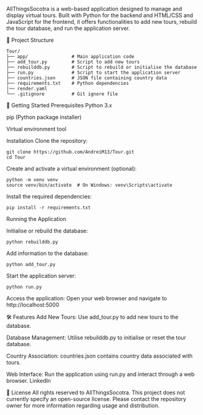 
AllThingsSocotra is a web-based application designed to manage and display virtual tours. Built with Python for the backend and HTML/CSS and JavaScript for the frontend, it offers functionalities to add new tours,
rebuild the tour database, and run the application server.

📂 Project Structure
```
Tour/
├── app/                # Main application code
├── add_tour.py         # Script to add new tours
├── rebuilddb.py        # Script to rebuild or initialise the database
├── run.py              # Script to start the application server
├── countries.json      # JSON file containing country data
├── requirements.txt    # Python dependencies
|── render.yaml
└── .gitignore          # Git ignore file
```
🚀 Getting Started
Prerequisites
Python 3.x

pip (Python package installer)

Virtual environment tool 

Installation
Clone the repository:
```
git clone https://github.com/AndreiM13/Tour.git
cd Tour

```
Create and activate a virtual environment (optional):
```
python -m venv venv
source venv/bin/activate  # On Windows: venv\Scripts\activate
```
Install the required dependencies:
```
pip install -r requirements.txt
```
Running the Application

Initialise or rebuild the database:
```
python rebuilddb.py
```
Add information to the database:
```
python add_tour.py
```
Start the application server:

```
python run.py
```

Access the application:
Open your web browser and navigate to http://localhost:5000

🛠️ Features
Add New Tours: Use add_tour.py to add new tours to the database.

Database Management: Utilise rebuilddb.py to initialise or reset the tour database.

Country Association: countries.json contains country data associated with tours.

Web Interface: Run the application using run.py and interact through a web browser.
LinkedIn

📄 License
All rights reserved to AllThingsSocotra.
This project does not currently specify an open-source license. Please contact the repository owner for more information regarding usage and distribution.

